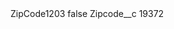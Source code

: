 <?xml version="1.0" encoding="UTF-8"?>
<CustomMetadata xmlns="http://soap.sforce.com/2006/04/metadata" xmlns:xsi="http://www.w3.org/2001/XMLSchema-instance" xmlns:xsd="http://www.w3.org/2001/XMLSchema">
    <label>ZipCode1203</label>
    <protected>false</protected>
    <values>
        <field>Zipcode__c</field>
        <value xsi:type="xsd:string">19372</value>
    </values>
</CustomMetadata>
